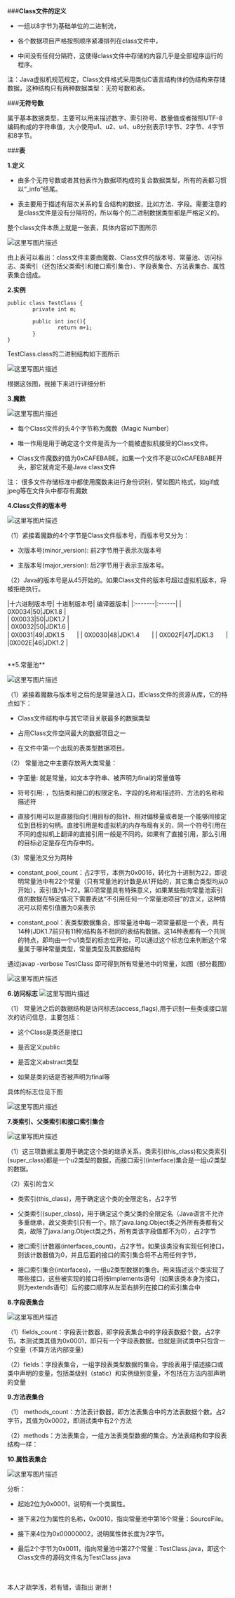 ###**Class文件的定义**

* 一组以8字节为基础单位的二进制流，

* 各个数据项目严格按照顺序紧凑排列在class文件中，

* 中间没有任何分隔符，这使得class文件中存储的内容几乎是全部程序运行的程序。
 
注：Java虚拟机规范规定，Class文件格式采用类似C语言结构体的伪结构来存储数据，这种结构只有两种数据类型：无符号数和表。

###**无符号数**

属于基本数据类型，主要可以用来描述数字、索引符号、数量值或者按照UTF-8编码构成的字符串值，大小使用u1、u2、u4、u8分别表示1字节、2字节、4字节和8字节。

###**表**
 
**1.定义**

* 由多个无符号数或者其他表作为数据项构成的复合数据类型，所有的表都习惯以“_info”结尾。

* 表主要用于描述有层次关系的复合结构的数据，比如方法、字段。需要注意的是class文件是没有分隔符的，所以每个的二进制数据类型都是严格定义的。

整个class文件本质上就是一张表，具体内容如下图所示

![这里写图片描述](http://img.blog.csdn.net/20170626122127980?watermark/2/text/aHR0cDovL2Jsb2cuY3Nkbi5uZXQvYmFpeWVfeGluZw==/font/5a6L5L2T/fontsize/400/fill/I0JBQkFCMA==/dissolve/70/gravity/SouthEast)

由上表可以看出：class文件主要由魔数、Class文件的版本号、常量池、访问标志、类索引（还包括父类索引和接口索引集合）、字段表集合、方法表集合、属性表集合组成。

**2.实例**

```
public class TestClass {
        private int m;
                                                                                                                                                    
        public int inc(){
                return m+1;
        }
}
```

TestClass.class的二进制结构如下图所示

![这里写图片描述](http://img.blog.csdn.net/20170626122900194?watermark/2/text/aHR0cDovL2Jsb2cuY3Nkbi5uZXQvYmFpeWVfeGluZw==/font/5a6L5L2T/fontsize/400/fill/I0JBQkFCMA==/dissolve/70/gravity/SouthEast)

根据这张图，我接下来进行详细分析

**3.魔数** 

![这里写图片描述](http://img.blog.csdn.net/20170626123555354?watermark/2/text/aHR0cDovL2Jsb2cuY3Nkbi5uZXQvYmFpeWVfeGluZw==/font/5a6L5L2T/fontsize/400/fill/I0JBQkFCMA==/dissolve/70/gravity/SouthEast)

* 每个Class文件的头4个字节称为魔数（Magic Number）

* 唯一作用是用于确定这个文件是否为一个能被虚拟机接受的Class文件。

* Class文件魔数的值为0xCAFEBABE。如果一个文件不是以0xCAFEBABE开头，那它就肯定不是Java class文件

注： 很多文件存储标准中都使用魔数来进行身份识别，譬如图片格式，如gif或jpeg等在文件头中都存有魔数

**4.Class文件的版本号**

![这里写图片描述](http://img.blog.csdn.net/20170626123636784?watermark/2/text/aHR0cDovL2Jsb2cuY3Nkbi5uZXQvYmFpeWVfeGluZw==/font/5a6L5L2T/fontsize/400/fill/I0JBQkFCMA==/dissolve/70/gravity/SouthEast)

（1）紧接着魔数的4个字节是Class文件版本号，而版本号又分为：

* 次版本号(minor_version): 前2字节用于表示次版本号

* 主版本号(major_version): 后2字节用于表示主版本号。

（2）Java的版本号是从45开始的。如果Class文件的版本号超过虚拟机版本，将被拒绝执行。

|十六进制版本号|  十进制版本号| 编译器版本|
|:-------|:------|
|  0X0034|50|JDK1.8  |    
|  0X0033|50|JDK1.7   |   
|  0X0032|50|JDK1.6    |  
|  0X0031|49|JDK1.5　　|
|  0X0030|48|JDK1.4　　|
|  0X002F|47|JDK1.3　　|
|0X002E|46|JDK1.2 |

<br>
**5.常量池**

![这里写图片描述](http://img.blog.csdn.net/20170626124420182?watermark/2/text/aHR0cDovL2Jsb2cuY3Nkbi5uZXQvYmFpeWVfeGluZw==/font/5a6L5L2T/fontsize/400/fill/I0JBQkFCMA==/dissolve/70/gravity/SouthEast)

（1）紧接着魔数与版本号之后的是常量池入口，即class文件的资源从库，它的特点如下：

* Class文件结构中与其它项目关联最多的数据类型

* 占用Class文件空间最大的数据项目之一

* 在文件中第一个出现的表类型数据项目。

（2）  常量池之中主要存放两大类常量：

* 字面量: 就是常量，如文本字符串、被声明为final的常量值等

* 符号引用: ，包括类和接口的权限定名、字段的名称和描述符、方法的名称和描述符  

* 直接引用可以是直接指向引用目标的指针、相对偏移量或者是一个能够间接定位到目标的句柄。直接引用是和虚拟机的内存布局有关的，同一个符号引用在不同的虚拟机上翻译的直接引用一般是不同的。如果有了直接引用，那么引用的目标必定是存在内存中的。

（3）常量池又分为两种

* constant_pool_count：占2字节，本例为0x0016，转化为十进制为22，即说明常量池中有22个常量（只有常量池的计数是从1开始的，其它集合类型均从0开始），索引值为1~22。第0项常量具有特殊意义，如果某些指向常量池索引值的数据在特定情况下需要表达“不引用任何一个常量池项目”的含义，这种情况可以将索引值置为0来表示

*  constant_pool：表类型数据集合，即常量池中每一项常量都是一个表，共有14种(JDK1.7前只有11种)结构各不相同的表结构数据。这14种表都有一个共同的特点，即均由一个u1类型的标志位开始，可以通过这个标志位来判断这个常量属于哪种常量类型，常量类型及其数据结构

通过javap -verbose TestClass 即可得到所有常量池中的常量，如图（部分截图）

![这里写图片描述](http://img.blog.csdn.net/20170626132129076?watermark/2/text/aHR0cDovL2Jsb2cuY3Nkbi5uZXQvYmFpeWVfeGluZw==/font/5a6L5L2T/fontsize/400/fill/I0JBQkFCMA==/dissolve/70/gravity/SouthEast)

**6.访问标志**
![这里写图片描述](http://img.blog.csdn.net/20170626132435508?watermark/2/text/aHR0cDovL2Jsb2cuY3Nkbi5uZXQvYmFpeWVfeGluZw==/font/5a6L5L2T/fontsize/400/fill/I0JBQkFCMA==/dissolve/70/gravity/SouthEast)

（1） 常量池之后的数据结构是访问标志(access_flags),用于识别一些类或接口层次的访问信息，主要包括：

* 这个Class是类还是接口

* 是否定义public

* 是否定义abstract类型

* 如果是类的话是否被声明为final等

具体的标志位见下图

![这里写图片描述](http://img.blog.csdn.net/20170626132711344?watermark/2/text/aHR0cDovL2Jsb2cuY3Nkbi5uZXQvYmFpeWVfeGluZw==/font/5a6L5L2T/fontsize/400/fill/I0JBQkFCMA==/dissolve/70/gravity/SouthEast)

**7.类索引、父类索引和接口索引集合**

![这里写图片描述](http://img.blog.csdn.net/20170626132810229?watermark/2/text/aHR0cDovL2Jsb2cuY3Nkbi5uZXQvYmFpeWVfeGluZw==/font/5a6L5L2T/fontsize/400/fill/I0JBQkFCMA==/dissolve/70/gravity/SouthEast)

（1）这三项数据主要用于确定这个类的继承关系，类索引(this_class)和父类索引(super_class)都是一个u2类型的数据，而接口索引(interface)集合是一组u2类型的数据。

（2）索引的含义

* 类索引(this_class)，用于确定这个类的全限定名，占2字节

* 父类索引(super_class)，用于确定这个类父类的全限定名（Java语言不允许多重继承，故父类索引只有一个。除了java.lang.Object类之外所有类都有父类，故除了java.lang.Object类之外，所有类该字段值都不为0），占2字节

* 接口索引计数器(interfaces_count)，占2字节。如果该类没有实现任何接口，则该计数器值为0，并且后面的接口的索引集合将不占用任何字节，
 
* 接口索引集合(interfaces)，一组u2类型数据的集合。用来描述这个类实现了哪些接口，这些被实现的接口将按implements语句（如果该类本身为接口，则为extends语句）后的接口顺序从左至右排列在接口的索引集合中

**8.字段表集合**

![这里写图片描述](http://img.blog.csdn.net/20170626133041860?watermark/2/text/aHR0cDovL2Jsb2cuY3Nkbi5uZXQvYmFpeWVfeGluZw==/font/5a6L5L2T/fontsize/400/fill/I0JBQkFCMA==/dissolve/70/gravity/SouthEast)

（1）fields_count：字段表计数器，即字段表集合中的字段表数据个数，占2字节。本测试类其值为0x0001，即只有一个字段表数据，也就是测试类中只包含一个变量（不算方法内部变量）

（2）fields：字段表集合，一组字段表类型数据的集合。字段表用于描述接口或类中声明的变量，包括类级别（static）和实例级别变量，不包括在方法内部声明的变量

**9.方法表集合**

（1） methods_count：方法表计数器，即方法表集合中的方法表数据个数。占2字节，其值为0x0002，即测试类中有2个方法

（2）methods：方法表集合，一组方法表类型数据的集合。方法表结构和字段表结构一样：

**10.属性表集合**

![这里写图片描述](http://img.blog.csdn.net/20170626133449591?watermark/2/text/aHR0cDovL2Jsb2cuY3Nkbi5uZXQvYmFpeWVfeGluZw==/font/5a6L5L2T/fontsize/400/fill/I0JBQkFCMA==/dissolve/70/gravity/SouthEast)

分析：

* 起始2位为0x0001，说明有一个类属性。
 
* 接下来2位为属性的名称，0x0010，指向常量池中第16个常量：SourceFile。

* 接下来4位为0x00000002，说明属性体长度为2字节。

* 最后2个字节为0x0011，指向常量池中第27个常量：TestClass.java，即这个Class文件的源码文件名为TestClass.java


<br>
<br>
本人才疏学浅，若有错，请指出 
谢谢！
